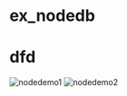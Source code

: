 # ex_nodedb


# dfd
![nodedemo1](https://user-images.githubusercontent.com/84662018/225206188-e4ca2833-58b2-44e7-8340-165a074a5ea3.gif)
![nodedemo2](https://user-images.githubusercontent.com/84662018/225206307-fb6e4c4e-3091-4772-9e35-8dd9c39fc456.PNG)
